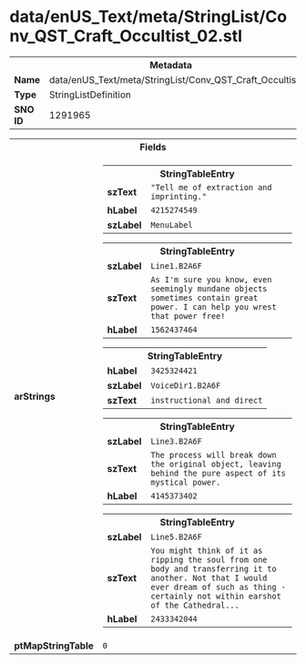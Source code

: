 <h1>data/enUS_Text/meta/StringList/Conv_QST_Craft_Occultist_02.stl</h1><table><tr><th colspan="100%">Metadata</th></tr><tr><td><b>Name</b></td><td>data/enUS_Text/meta/StringList/Conv_QST_Craft_Occultist_02.stl</td></tr><tr><td><b>Type</b></td><td>StringListDefinition</td></tr><tr><td><b>SNO ID</b></td><td>1291965</td></tr></table>

<table><tr><th colspan="100%">Fields</th></tr><tr><td><b>arStrings</b></td><td><table><tr><th colspan="100%">StringTableEntry</th></tr><tr><td><b>szText</b></td><td><code>"Tell me of extraction and imprinting."</code></td></tr><tr><td><b>hLabel</b></td><td><code>4215274549</code></td></tr><tr><td><b>szLabel</b></td><td><code>MenuLabel</code></td></tr></table>


<table><tr><th colspan="100%">StringTableEntry</th></tr><tr><td><b>szLabel</b></td><td><code>Line1.B2A6F</code></td></tr><tr><td><b>szText</b></td><td><code>As I'm sure you know, even seemingly mundane objects sometimes contain great power. I can help you wrest that power free!</code></td></tr><tr><td><b>hLabel</b></td><td><code>1562437464</code></td></tr></table>


<table><tr><th colspan="100%">StringTableEntry</th></tr><tr><td><b>hLabel</b></td><td><code>3425324421</code></td></tr><tr><td><b>szLabel</b></td><td><code>VoiceDir1.B2A6F</code></td></tr><tr><td><b>szText</b></td><td><code>instructional and direct</code></td></tr></table>


<table><tr><th colspan="100%">StringTableEntry</th></tr><tr><td><b>szLabel</b></td><td><code>Line3.B2A6F</code></td></tr><tr><td><b>szText</b></td><td><code>The process will break down the original object, leaving behind the pure aspect of its mystical power.</code></td></tr><tr><td><b>hLabel</b></td><td><code>4145373402</code></td></tr></table>


<table><tr><th colspan="100%">StringTableEntry</th></tr><tr><td><b>szLabel</b></td><td><code>Line5.B2A6F</code></td></tr><tr><td><b>szText</b></td><td><code>You might think of it as ripping the soul from one body and transferring it to another. Not that I would ever dream of such as thing - certainly not within earshot of the Cathedral...</code></td></tr><tr><td><b>hLabel</b></td><td><code>2433342044</code></td></tr></table>


</td></tr><tr><td><b>ptMapStringTable</b></td><td><code>0</code></td></tr></table>

